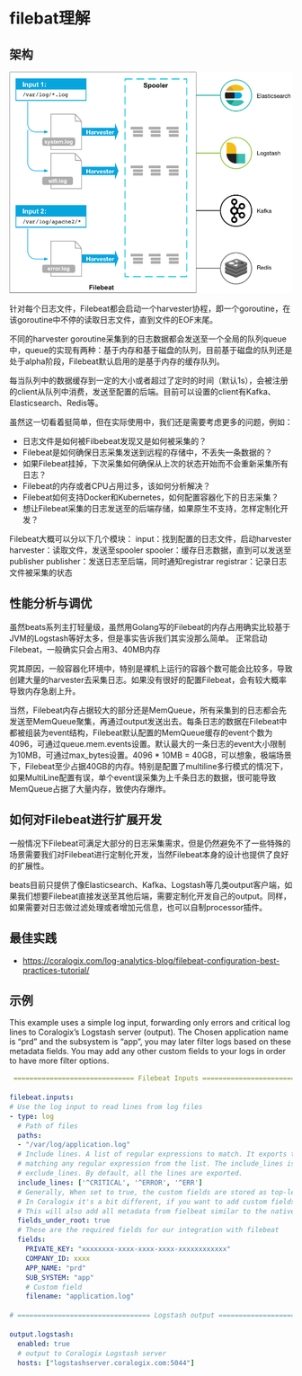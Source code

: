 # filebat理解

## 架构

![架构图](achitechure.png)

针对每个日志文件，Filebeat都会启动一个harvester协程，即一个goroutine，在该goroutine中不停的读取日志文件，直到文件的EOF末尾。

不同的harvester goroutine采集到的日志数据都会发送至一个全局的队列queue中，queue的实现有两种：基于内存和基于磁盘的队列，目前基于磁盘的队列还是处于alpha阶段，Filebeat默认启用的是基于内存的缓存队列。

每当队列中的数据缓存到一定的大小或者超过了定时的时间（默认1s），会被注册的client从队列中消费，发送至配置的后端。目前可以设置的client有Kafka、Elasticsearch、Redis等。

虽然这一切看着挺简单，但在实际使用中，我们还是需要考虑更多的问题，例如：

- 日志文件是如何被Filbebeat发现又是如何被采集的？
- Filebeat是如何确保日志采集发送到远程的存储中，不丢失一条数据的？
- 如果Filebeat挂掉，下次采集如何确保从上次的状态开始而不会重新采集所有日志？
- Filebeat的内存或者CPU占用过多，该如何分析解决？
- Filebeat如何支持Docker和Kubernetes，如何配置容器化下的日志采集？
- 想让Filebeat采集的日志发送至的后端存储，如果原生不支持，怎样定制化开发？


Filebeat大概可以分以下几个模块：
input：找到配置的日志文件，启动harvester
harvester：读取文件，发送至spooler
spooler：缓存日志数据，直到可以发送至publisher
publisher：发送日志至后端，同时通知registrar
registrar：记录日志文件被采集的状态

## 性能分析与调优


虽然beats系列主打轻量级，虽然用Golang写的Filebeat的内存占用确实比较基于JVM的Logstash等好太多，但是事实告诉我们其实没那么简单。
正常启动Filebeat，一般确实只会占用3、40MB内存

究其原因，一般容器化环境中，特别是裸机上运行的容器个数可能会比较多，导致创建大量的harvester去采集日志。如果没有很好的配置Filebeat，会有较大概率导致内存急剧上升。

当然，Filebeat内存占据较大的部分还是MemQueue，所有采集到的日志都会先发送至MemQueue聚集，再通过output发送出去。每条日志的数据在Filebeat中都被组装为event结构，Filebeat默认配置的MemQueue缓存的event个数为4096，可通过queue.mem.events设置。默认最大的一条日志的event大小限制为10MB，可通过max_bytes设置。4096 * 10MB = 40GB，可以想象，极端场景下，Filebeat至少占据40GB的内存。特别是配置了multiline多行模式的情况下，如果MultiLine配置有误，单个event误采集为上千条日志的数据，很可能导致MemQueue占据了大量内存，致使内存爆炸。

## 如何对Filebeat进行扩展开发

一般情况下Filebeat可满足大部分的日志采集需求，但是仍然避免不了一些特殊的场景需要我们对Filebeat进行定制化开发，当然Filebeat本身的设计也提供了良好的扩展性。

beats目前只提供了像Elasticsearch、Kafka、Logstash等几类output客户端，如果我们想要Filebeat直接发送至其他后端，需要定制化开发自己的output。同样，如果需要对日志做过滤处理或者增加元信息，也可以自制processor插件。

## 最佳实践

- https://coralogix.com/log-analytics-blog/filebeat-configuration-best-practices-tutorial/


## 示例

This example uses a simple log input, forwarding only errors and critical log lines to Coralogix’s Logstash server (output). The Chosen application name is “prd” and the subsystem is “app”, you may later filter logs based on these metadata fields. You may add any other custom fields to your logs in order to have more filter options.

```yaml
 ============================== Filebeat Inputs ===============================

filebeat.inputs:
# Use the log input to read lines from log files
- type: log
  # Path of files
  paths:
  - "/var/log/application.log"
  # Include lines. A list of regular expressions to match. It exports the lines that are
  # matching any regular expression from the list. The include_lines is called before
  # exclude_lines. By default, all the lines are exported.
  include_lines: ['^CRITICAL', '^ERROR', '^ERR']
  # Generally, When set to true, the custom fields are stored as top-level fields in the output document instead of being grouped under a fields sub-dictionary.
  # In Coralogix it's a bit different, if you want to add custom fields then you must set fields under root true.
  # This will also add all metadata from fielbeat similar to the native use of this option.
  fields_under_root: true
  # These are the required fields for our integration with filebeat
  fields:
    PRIVATE_KEY: "xxxxxxxx-xxxx-xxxx-xxxx-xxxxxxxxxxxx"
    COMPANY_ID: xxxx
    APP_NAME: "prd"
    SUB_SYSTEM: "app"
    # Custom field
    filename: "application.log"

# ================================= Logstash output =================================

output.logstash:
  enabled: true
  # output to Coralogix Logstash server
  hosts: ["logstashserver.coralogix.com:5044"]
```